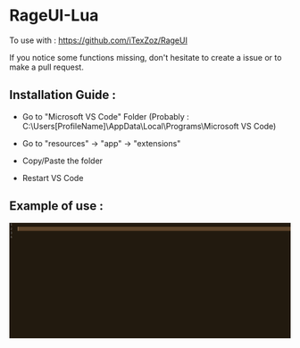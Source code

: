 # RageUI-Lua
To use with : https://github.com/iTexZoz/RageUI

If you notice some functions missing, don't hesitate to create a issue or to make a pull request.

## Installation Guide :

- Go to "Microsoft VS Code" Folder (Probably : C:\Users\[ProfileName]\AppData\Local\Programs\Microsoft VS Code)

- Go to "resources" -> "app" -> "extensions"

- Copy/Paste the folder

- Restart VS Code

## Example of use :
![](/images/gif1.gif)

